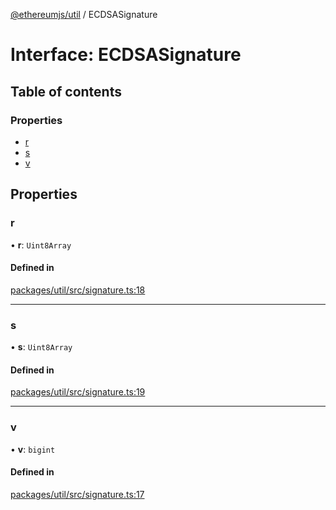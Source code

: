 [@ethereumjs/util](../README.md) / ECDSASignature

# Interface: ECDSASignature

## Table of contents

### Properties

- [r](ECDSASignature.md#r)
- [s](ECDSASignature.md#s)
- [v](ECDSASignature.md#v)

## Properties

### r

• **r**: `Uint8Array`

#### Defined in

[packages/util/src/signature.ts:18](https://github.com/ethereumjs/ethereumjs-monorepo/blob/master/packages/util/src/signature.ts#L18)

___

### s

• **s**: `Uint8Array`

#### Defined in

[packages/util/src/signature.ts:19](https://github.com/ethereumjs/ethereumjs-monorepo/blob/master/packages/util/src/signature.ts#L19)

___

### v

• **v**: `bigint`

#### Defined in

[packages/util/src/signature.ts:17](https://github.com/ethereumjs/ethereumjs-monorepo/blob/master/packages/util/src/signature.ts#L17)

